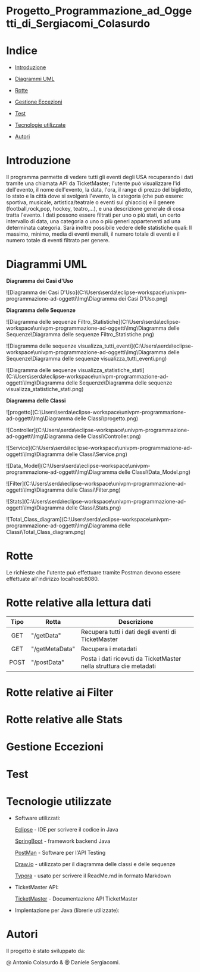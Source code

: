 # Progetto_Programmazione_ad_Oggetti_di_Sergiacomi_Colasurdo

# Indice

- [Introduzione](#introduzione)


- [Diagrammi UML](#diagrammi-uml)


- [Rotte](#rotte)


- [Gestione Eccezioni](#gestione-eccezioni)


- [Test](#test)


- [Tecnologie utilizzate](#tecnologie-utilizzate)


- [Autori](#autori)


# Introduzione

Il programma permette di vedere tutti gli eventi degli USA recuperando i dati tramite una chiamata API da TicketMaster; l'utente può visualizzare l'id dell'evento, il nome dell'evento, la data, l'ora, il range di prezzo del biglietto, lo stato e la città dove si svolgerà l'evento, la categoria (che può essere: sportiva, musicale, artistica/teatrale o eventi sul ghiaccio) e il genere (football,rock,pop, hockey, teatro,...), e una descrizione generale di cosa tratta l'evento. I dati possono essere filtrati per uno o più stati, un certo intervallo di data, una categoria o uno o più generi appartenenti ad una determinata categoria. Sarà inoltre possibile vedere delle statistiche quali:
Il massimo, minimo, media di eventi mensili, il numero totale di eventi e il numero totale di eventi filtrato per genere.

# Diagrammi UML
<b>Diagramma dei Casi d'Uso</b>



![Diagramma dei Casi D'Uso](C:\Users\serda\eclipse-workspace\univpm-programmazione-ad-oggetti\Img\Diagramma dei Casi D'Uso.png)



<b>Diagramma delle Sequenze</b>



![Diagramma delle sequenze Filtro_Statistiche](C:\Users\serda\eclipse-workspace\univpm-programmazione-ad-oggetti\Img\Diagramma delle Sequenze\Diagramma delle sequenze Filtro_Statistiche.png)



![Diagramma delle sequenze visualizza_tutti_eventi](C:\Users\serda\eclipse-workspace\univpm-programmazione-ad-oggetti\Img\Diagramma delle Sequenze\Diagramma delle sequenze visualizza_tutti_eventi.png)



![Diagramma delle sequenze visualizza_statistiche_stati](C:\Users\serda\eclipse-workspace\univpm-programmazione-ad-oggetti\Img\Diagramma delle Sequenze\Diagramma delle sequenze visualizza_statistiche_stati.png)



<b>Diagramma delle Classi</b>



![progetto](C:\Users\serda\eclipse-workspace\univpm-programmazione-ad-oggetti\Img\Diagramma delle Classi\progetto.png)



![Controller](C:\Users\serda\eclipse-workspace\univpm-programmazione-ad-oggetti\Img\Diagramma delle Classi\Controller.png)



![Service](C:\Users\serda\eclipse-workspace\univpm-programmazione-ad-oggetti\Img\Diagramma delle Classi\Service.png)



![Data_Model](C:\Users\serda\eclipse-workspace\univpm-programmazione-ad-oggetti\Img\Diagramma delle Classi\Data_Model.png)



![Filter](C:\Users\serda\eclipse-workspace\univpm-programmazione-ad-oggetti\Img\Diagramma delle Classi\Filter.png)





![Stats](C:\Users\serda\eclipse-workspace\univpm-programmazione-ad-oggetti\Img\Diagramma delle Classi\Stats.png)



![Total_Class_diagram](C:\Users\serda\eclipse-workspace\univpm-programmazione-ad-oggetti\Img\Diagramma delle Classi\Total_Class_diagram.png)




# Rotte
Le richieste che l'utente può effettuare tramite Postman devono essere effettuate all'indirizzo localhost:8080.


# Rotte relative alla lettura dati

| Tipo | Rotta          | Descrizione                                                  |
| :--: | -------------- | ------------------------------------------------------------ |
| GET  | "/getData"     | Recupera tutti i dati degli eventi di TicketMaster           |
| GET  | "/getMetaData" | Recupera i metadati                                          |
| POST | "/postData"    | Posta i dati ricevuti da TicketMaster nella struttura die metadati |



# Rotte relative ai Filter


# Rotte relative alle Stats


# Gestione Eccezioni


# Test


# Tecnologie utilizzate


- Software utilizzati:

  [Eclipse](https://www.eclipse.org/downloads/) - IDE per scrivere il codice in Java 

  [SpringBoot](https://spring.io/projects/spring-boot) - framework backend Java

  [PostMan](https://www.postman.com) - Software per l'API Testing

  [Draw.io](https://app.diagrams.net) - utilizzato per il diagramma delle classi e delle sequenze
  
  [Typora](https://typora.io) - usato per scrivere il ReadMe.md in formato Markdown

- TicketMaster API:

  [TicketMaster](https://developer.ticketmaster.com/products-and-docs/apis/discovery-api/v2/) - Documentazione API TicketMaster 

- Implentazione per Java (librerie utilizzate):





# Autori
Il progetto è stato sviluppato da:

@ Antonio Colasurdo & @ Daniele Sergiacomi.
